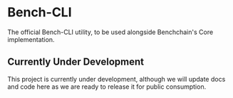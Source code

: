 # Bench-CLI 
The official Bench-CLI utility, to be used alongside Benchchain's Core implementation. 


## Currently Under Development 
This project is currently under development, although we will update docs and 
code here as we are ready to release it for public consumption. 


